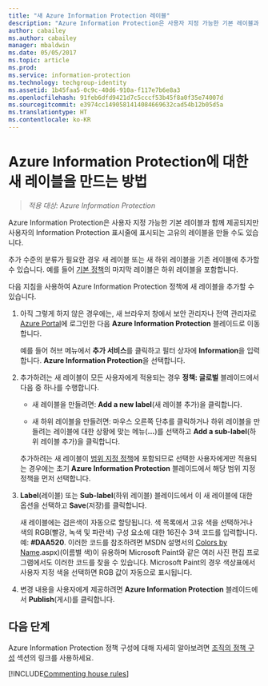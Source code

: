 ```yaml
---
title: "새 Azure Information Protection 레이블"
description: "Azure Information Protection은 사용자 지정 가능한 기본 레이블과 함께 제공되지만 사용자의 Information Protection 표시줄에 표시되는 고유의 레이블을 만들 수도 있습니다."
author: cabailey
ms.author: cabailey
manager: mbaldwin
ms.date: 05/05/2017
ms.topic: article
ms.prod: 
ms.service: information-protection
ms.technology: techgroup-identity
ms.assetid: 1b45faa5-0c9c-40d6-910a-f117e7b6e8a3
ms.openlocfilehash: 91feb6dfd9421d7c5cccf53b45f8a0f35e74007d
ms.sourcegitcommit: e3974cc1490581414084669632cad54b12b05d5a
ms.translationtype: HT
ms.contentlocale: ko-KR
---
```

# <a name="how-to-create-a-new-label-for-azure-information-protection"></a>Azure Information Protection에 대한 새 레이블을 만드는 방법

>*적용 대상: Azure Information Protection*

Azure Information Protection은 사용자 지정 가능한 기본 레이블과 함께 제공되지만 사용자의 Information Protection 표시줄에 표시되는 고유의 레이블을 만들 수도 있습니다.

추가 수준의 분류가 필요한 경우 새 레이블 또는 새 하위 레이블을 기존 레이블에 추가할 수 있습니다. 예를 들어 [기본 정책](configure-policy-default.md)의 마지막 레이블은 하위 레이블을 포함합니다.

다음 지침을 사용하여 Azure Information Protection 정책에 새 레이블을 추가할 수 있습니다.

1. 아직 그렇게 하지 않은 경우에는, 새 브라우저 창에서 보안 관리자나 전역 관리자로 [Azure Portal](https://portal.azure.com)에 로그인한 다음 **Azure Information Protection** 블레이드로 이동합니다. 
    
    예를 들어 허브 메뉴에서 **추가 서비스**를 클릭하고 필터 상자에 **Information**을 입력합니다. **Azure Information Protection**을 선택합니다.

2. 추가하려는 새 레이블이 모든 사용자에게 적용되는 경우 **정책: 글로벌** 블레이드에서 다음 중 하나를 수행합니다. 

    - 새 레이블을 만들려면: **Add a new label**(새 레이블 추가)을 클릭합니다.

    - 새 하위 레이블을 만들려면: 마우스 오른쪽 단추를 클릭하거나 하위 레이블을 만들려는 레이블에 대한 상황에 맞는 메뉴(**...**)를 선택하고 **Add a sub-label**(하위 레이블 추가)을 클릭합니다.
    
     추가하려는 새 레이블이 [범위 지정 정책](configure-policy-scope.md)에 포함되므로 선택한 사용자에게만 적용되는 경우에는 초기 **Azure Information Protection** 블레이드에서 해당 범위 지정 정책을 먼저 선택합니다.

3. **Label**(레이블) 또는 **Sub-label**(하위 레이블) 블레이드에서 이 새 레이블에 대한 옵션을 선택하고 **Save**(저장)를 클릭합니다.
    
    새 레이블에는 검은색이 자동으로 할당됩니다. 색 목록에서 고유 색을 선택하거나 색의 RGB(빨강, 녹색 및 파란색) 구성 요소에 대한 16진수 3색 코드를 입력합니다. 예: **#DAA520**. 이러한 코드를 참조하려면 MSDN 설명서의 [Colors by Name](https://msdn.microsoft.com/library/aa358802\(v=vs.85).aspx)(이름별 색)이 유용하며 Microsoft Paint와 같은 여러 사진 편집 프로그램에서도 이러한 코드를 찾을 수 있습니다. Microsoft Paint의 경우 색상표에서 사용자 지정 색을 선택하면 RGB 값이 자동으로 표시됩니다.

4. 변경 내용을 사용자에게 제공하려면 **Azure Information Protection** 블레이드에서 **Publish**(게시)를 클릭합니다.

## <a name="next-steps"></a>다음 단계

Azure Information Protection 정책 구성에 대해 자세히 알아보려면 [조직의 정책 구성](configure-policy.md#configuring-your-organizations-policy) 섹션의 링크를 사용하세요.  

[!INCLUDE[Commenting house rules](../includes/houserules.md)]


